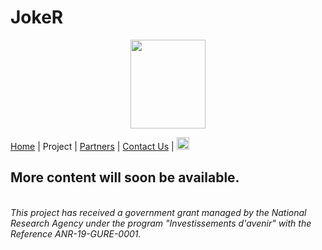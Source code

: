 # JokeR
<p align="center">
  <img src="Joker.png" width="120" height="142">
</p>

[Home](index) | Project | [Partners](partners) | [Contact Us](contact) | [<img src="drapeau FR.png" width="20">](https://motsmachines.github.io/joker/FR/projet)
<br>

## More content will soon be available.

<br>*This project has received a government grant managed by the National Research Agency under the program "Investissements d'avenir" with the Reference ANR-19-GURE-0001.*
